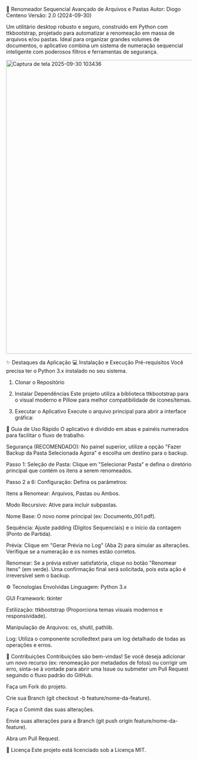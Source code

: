 📂 Renomeador Sequencial Avançado de Arquivos e Pastas
Autor: Diogo Centeno
Versão: 2.0 (2024-09-30)

Um utilitário desktop robusto e seguro, construído em Python com ttkbootstrap, projetado para automatizar a renomeação em massa de arquivos e/ou pastas. Ideal para organizar grandes volumes de documentos, o aplicativo combina um sistema de numeração sequencial inteligente com poderosos filtros e ferramentas de segurança.

<img width="849" height="798" alt="Captura de tela 2025-09-30 103436" src="https://github.com/user-attachments/assets/a808b605-bc09-4ebc-808f-56b6a561505e" />

✨ Destaques da Aplicação
💻 Instalação e Execução
Pré-requisitos
Você precisa ter o Python 3.x instalado no seu sistema.

1. Clonar o Repositório
2. Instalar Dependências
Este projeto utiliza a biblioteca ttkbootstrap para o visual moderno e Pillow para melhor compatibilidade de ícones/temas.

3. Executar o Aplicativo
Execute o arquivo principal para abrir a interface gráfica:

🚀 Guia de Uso Rápido
O aplicativo é dividido em abas e painéis numerados para facilitar o fluxo de trabalho.

Segurança (RECOMENDADO): No painel superior, utilize a opção "Fazer Backup da Pasta Selecionada Agora" e escolha um destino para o backup.

Passo 1: Seleção de Pasta: Clique em "Selecionar Pasta" e defina o diretório principal que contém os itens a serem renomeados.

Passo 2 a 6: Configuração: Defina os parâmetros:

Itens a Renomear: Arquivos, Pastas ou Ambos.

Modo Recursivo: Ative para incluir subpastas.

Nome Base: O novo nome principal (ex: Documento_001.pdf).

Sequência: Ajuste padding (Dígitos Sequenciais) e o início da contagem (Ponto de Partida).

Prévia: Clique em "Gerar Prévia no Log" (Aba 2) para simular as alterações. Verifique se a numeração e os nomes estão corretos.

Renomear: Se a prévia estiver satisfatória, clique no botão "Renomear Itens" (em verde). Uma confirmação final será solicitada, pois esta ação é irreversível sem o backup.

⚙️ Tecnologias Envolvidas
Linguagem: Python 3.x

GUI Framework: tkinter

Estilização: ttkbootstrap (Proporciona temas visuais modernos e responsividade).

Manipulação de Arquivos: os, shutil, pathlib.

Log: Utiliza o componente scrolledtext para um log detalhado de todas as operações e erros.

🤝 Contribuições
Contribuições são bem-vindas! Se você deseja adicionar um novo recurso (ex: renomeação por metadados de fotos) ou corrigir um erro, sinta-se à vontade para abrir uma Issue ou submeter um Pull Request seguindo o fluxo padrão do GitHub.

Faça um Fork do projeto.

Crie sua Branch (git checkout -b feature/nome-da-feature).

Faça o Commit das suas alterações.

Envie suas alterações para a Branch (git push origin feature/nome-da-feature).

Abra um Pull Request.

📄 Licença
Este projeto está licenciado sob a Licença MIT.
